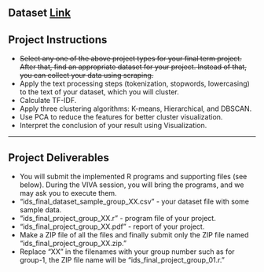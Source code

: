 ## Dataset [Link](https://www.kaggle.com/datasets/datafiniti/hotel-reviews/data?select=Datafiniti_Hotel_Reviews.csv)

## Project Instructions
-	~~Select any one of the above project types for your final term project. After that, find an appropriate dataset for your project. Instead of that, you can collect your data using scraping.~~
-	Apply the text processing steps (tokenization, stopwords, lowercasing) to the text of your dataset, which you will cluster.
-	Calculate TF-IDF.
-	Apply three clustering algorithms: K-means, Hierarchical, and DBSCAN.
-	Use PCA to reduce the features for better cluster visualization.
-	Interpret the conclusion of your result using Visualization.
---
## Project Deliverables						
-	You will submit the implemented R programs and supporting files (see below). During the VIVA session, you will bring the programs, and we may ask you to execute them.
-	“ids_final_dataset_sample_group_XX.csv” - your dataset file with some sample data.
-	“ids_final_project_group_XX.r” - program file of your project.
-	“ids_final_project_group_XX.pdf” - report of your project. 
-	Make a ZIP file of all the files and finally submit only the ZIP file named “ids_final_project_group_XX.zip.”
-	Replace “XX” in the filenames with your group number such as for group-1, the ZIP file name will be “ids_final_project_group_01.r.”
